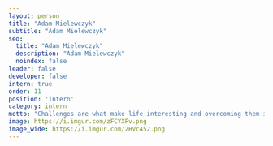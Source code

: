 ```yaml
---
layout: person
title: "Adam Mielewczyk"
subtitle: "Adam Mielewczyk"
seo:
  title: "Adam Mielewczyk"
  description: "Adam Mielewczyk"
  noindex: false
leader: false
developer: false
intern: true
order: 11
position: 'intern'
category: intern
motto: "Challenges are what make life interesting and overcoming them is what makes life meaningful"
image: https://i.imgur.com/zFCYXFv.png
image_wide: https://i.imgur.com/2HVc452.png
---
```

